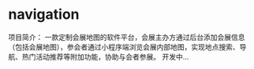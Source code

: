 # navigation
项目简介：
一款定制会展地图的软件平台，会展主办方通过后台添加会展信息（包括会展地图），参会者通过小程序端浏览会展内部地图，实现地点搜索、导航、热门活动推荐等附加功能，协助与会者参展。
开发中...
